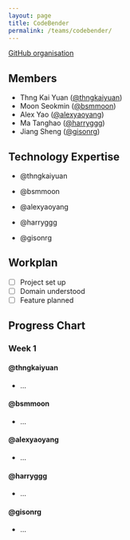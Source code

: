 ```yaml
---
layout: page
title: CodeBender
permalink: /teams/codebender/
---
```

[GitHub organisation](https://github.com/nus-fboa2016-cb)
 
## Members
 - Thng Kai Yuan ([@thngkaiyuan](http://cs3281-2.blogspot.sg/))
 - Moon Seokmin ([@bsmmoon](http://moonmoon3281.blogspot.sg/))
 - Alex Yao ([@alexyaoyang](http://alexyy.com/))
 - Ma Tanghao ([@harryggg](https://blog.nus.edu.sg/matanghao/))
 - Jiang Sheng ([@gisonrg](http://blog.gisonrg.me/))

## Technology Expertise
 
 - @thngkaiyuan
 
 - @bsmmoon
 
 - @alexyaoyang
 
 - @harryggg
 
 - @gisonrg

## Workplan

* [ ] Project set up
* [ ] Domain understood
* [ ] Feature planned

## Progress Chart

### Week 1
 
#### @thngkaiyuan
* ...

#### @bsmmoon
* ...

#### @alexyaoyang
* ...

#### @harryggg
* ...

#### @gisonrg
* ...
